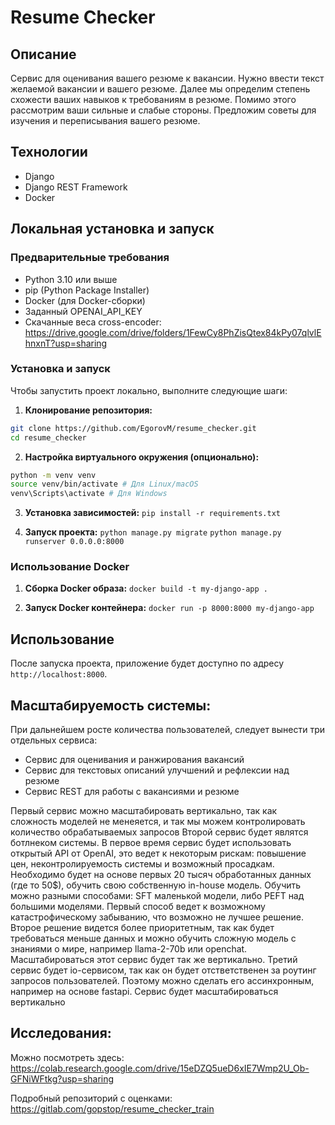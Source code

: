 # Resume Checker

## Описание
Сервис для оценивания вашего резюме к вакансии. Нужно ввести текст желаемой вакансии и вашего резюме. 
Далее мы определим степень схожести ваших навыков к требованиям в резюме. Помимо этого рассмотрим ваши сильные и слабые стороны.
Предложим советы для изучения и переписывания вашего резюме.

## Технологии
- Django
- Django REST Framework
- Docker

## Локальная установка и запуск

### Предварительные требования
- Python 3.10 или выше
- pip (Python Package Installer)
- Docker (для Docker-сборки)
- Заданный OPENAI_API_KEY
- Скачанные веса cross-encoder: https://drive.google.com/drive/folders/1FewCy8PhZisQtex84kPy07qlvlEhnxnT?usp=sharing


### Установка и запуск
Чтобы запустить проект локально, выполните следующие шаги:

1. **Клонирование репозитория:**
```bash
git clone https://github.com/EgorovM/resume_checker.git
cd resume_checker
```
2. **Настройка виртуального окружения (опционально):**
```bash
python -m venv venv
source venv/bin/activate # Для Linux/macOS
venv\Scripts\activate # Для Windows
```

3. **Установка зависимостей:**
`pip install -r requirements.txt`


4. **Запуск проекта:**
`python manage.py migrate`
`python manage.py runserver 0.0.0.0:8000`

### Использование Docker

1. **Сборка Docker образа:**
`docker build -t my-django-app .`

2. **Запуск Docker контейнера:**
`docker run -p 8000:8000 my-django-app`

## Использование

После запуска проекта, приложение будет доступно по адресу `http://localhost:8000`.


## Масштабируемость системы:

При дальнейшем росте количества пользователей, следует вынести три отдельных сервиса:
- Сервис для оценивания и ранжирования вакансий
- Сервис для текстовых описаний улучшений и рефлексии над резюме
- Сервис REST для работы с вакансиями и резюме

Первый сервис можно масштабировать вертикально, так как сложность моделей не менеяется, и так мы можем контролировать количество обрабатываемых запросов
Второй сервис будет являтся ботлнеком системы. В первое время сервис будет использовать открытый API от OpenAI, это ведет к некоторым рискам: повышение цен, неконтролируемость системы и возможный просадкам. Необходимо будет на основе первых 20 тысяч обработанных данных (где то 50$), обучить свою собственную in-house модель. Обучить можно разными способами: SFT маленькой модели, либо PEFT над большими моделями. Первый способ ведет к возможному катастрофическому забыванию, что возможно не лучшее решение. Второе решение видется более приоритетным, так как будет требоваться меньше данных и можно обучить сложную модель с знаниями о мире, например llama-2-70b или openchat. Масштабироваться этот сервис будет так же вертикально.
Третий сервис будет io-сервисом, так как он будет отстветственен за роутинг запросов пользователей. Поэтому можно сделать его ассинхронным, например на основе fastapi. Сервис будет масштабироваться вертикально

## Исследования:
Можно посмотреть здесь:
https://colab.research.google.com/drive/15eDZQ5ueD6xIE7Wmp2U_Ob-GFNiWFtkg?usp=sharing

Подробный репозиторий с оценками:
https://gitlab.com/gopstop/resume_checker_train